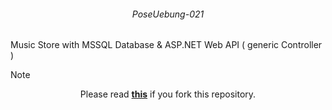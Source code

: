 ###### <p align="center"> PoseUebung-021 </p>

Music Store with MSSQL Database & ASP.NET Web API ( generic Controller ) 

>[!NOTE]
> <div align="center">
>  
>  Please read [**this**](https://github.com/IxI-Enki/PoseUebung-021/tree/master/MusicStore.Logic/Connections) if you fork this repository.
>
> </div>

<!--
<div align="center">

  <img src="img/postman.png" alt="postman" width=50%>

  | <img src="img/url1.png" alt="url1" width=50%> | <img src="img/url2.png" alt="url2" width=50%> |
  |:---------------------------------------------:|:---------------------------------------------:|

  <img src="img/MusicStore.png" alt="uml">

</div>
-->
